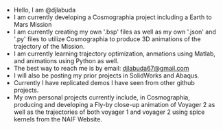 - Hello, I am @djlabuda
- I am currently developing a Cosmographia project including a Earth to Mars Mission
- I am currently creating my own '.bsp' files as well as my own '.json' and '.py' files to utilize Cosmographia to produce 3D animations of the trajectory of the Mission.
- I am currently learning trajectory optimization, anmations using Matlab, and animations using Python as well.
- The best way to reach me is by email: djlabuda67@gmail.com
- I will also be posting my prior projects in SolidWorks and Abaqus.
- Currently I have replicated demos I have seen from other github projects.
- My own personal projects currently include, in Cosmographia, producing and developing a Fly-by close-up animation of Voyager 2 as well as the trajectories of both voyager 1 and voyager 2 using spice kernels from the NAIF Website.

<!---
djlabuda/djlabuda is a ✨ special ✨ repository because its `README.md` (this file) appears on your GitHub profile.
You can click the Preview link to take a look at your changes.
--->
